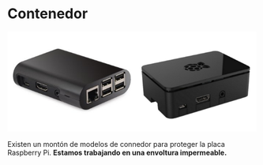 # Contenedor

![](../en/box.png)

Existen un montón de modelos de connedor para proteger la placa Raspberry Pi. 
**Estamos trabajando en una envoltura impermeable.**